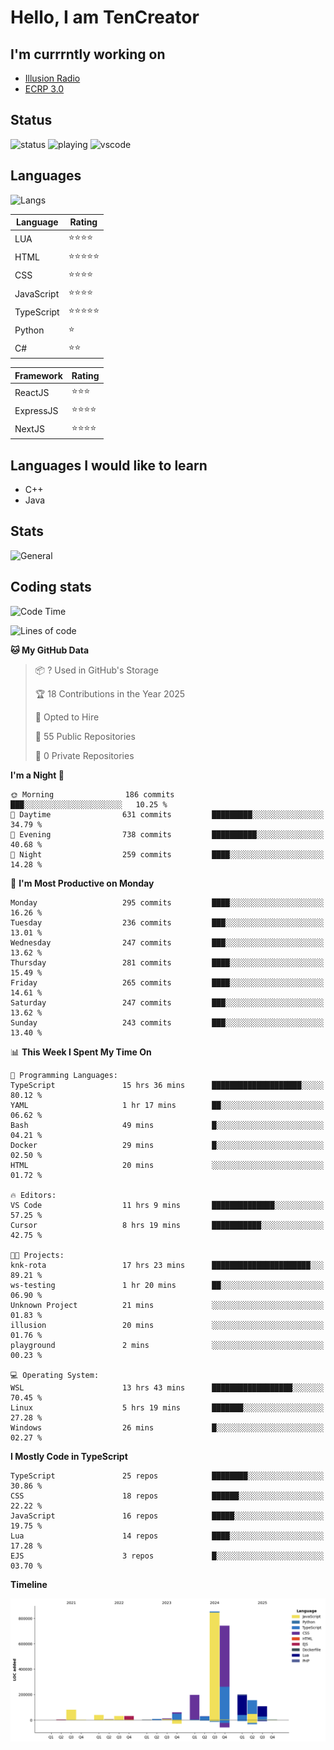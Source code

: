 # Hello, I am TenCreator

## I'm currrntly working on
- [Illusion Radio](https://illusionradio.co.uk/)
- [ECRP 3.0](http://github.com/Emerald-Coast-Roleplay/)

## Status
![status](https://api.statusbadges.me/badge/status/518334475038359555?simple=true&style=for-the-badge)
![playing](https://api.statusbadges.me/badge/playing/518334475038359555?style=for-the-badge)
![vscode](https://api.statusbadges.me/badge/vscode/518334475038359555?style=for-the-badge)

## Languages
![Langs](https://github-readme-stats.vercel.app/api/top-langs/?username=tencreator&layout=compact&theme=radical)


|Language|Rating|
|--------|------|
|LUA|⭐️⭐️⭐️⭐️|
|HTML|⭐️⭐️⭐️⭐️⭐️|
|CSS|⭐️⭐️⭐️⭐️|
|JavaScript|⭐️⭐️⭐️⭐️|
|TypeScript|⭐️⭐️⭐️⭐️⭐️|
|Python|⭐️|
|C#|⭐️⭐️ |

|Framework|Rating|
|--------|------|
|ReactJS|⭐️⭐️⭐|
|ExpressJS|⭐️⭐️⭐️⭐️|
|NextJS|⭐️⭐️⭐⭐️|

## Languages I would like to learn
- C++
- Java

## Stats
![General](https://github-readme-stats.vercel.app/api?username=tencreator&show_icons=true&theme=radical)

## Coding stats

<!--START_SECTION:waka-->
![Code Time](http://img.shields.io/badge/Code%20Time-390%20hrs%2054%20mins-blue)

![Lines of code](https://img.shields.io/badge/From%20Hello%20World%20I%27ve%20Written-1.9%20million%20lines%20of%20code-blue)

**🐱 My GitHub Data** 

> 📦 ? Used in GitHub's Storage 
 > 
> 🏆 18 Contributions in the Year 2025
 > 
> 💼 Opted to Hire
 > 
> 📜 55 Public Repositories 
 > 
> 🔑 0 Private Repositories 
 > 
**I'm a Night 🦉** 

```text
🌞 Morning                186 commits         ███░░░░░░░░░░░░░░░░░░░░░░   10.25 % 
🌆 Daytime                631 commits         █████████░░░░░░░░░░░░░░░░   34.79 % 
🌃 Evening                738 commits         ██████████░░░░░░░░░░░░░░░   40.68 % 
🌙 Night                  259 commits         ████░░░░░░░░░░░░░░░░░░░░░   14.28 % 
```
📅 **I'm Most Productive on Monday** 

```text
Monday                   295 commits         ████░░░░░░░░░░░░░░░░░░░░░   16.26 % 
Tuesday                  236 commits         ███░░░░░░░░░░░░░░░░░░░░░░   13.01 % 
Wednesday                247 commits         ███░░░░░░░░░░░░░░░░░░░░░░   13.62 % 
Thursday                 281 commits         ████░░░░░░░░░░░░░░░░░░░░░   15.49 % 
Friday                   265 commits         ████░░░░░░░░░░░░░░░░░░░░░   14.61 % 
Saturday                 247 commits         ███░░░░░░░░░░░░░░░░░░░░░░   13.62 % 
Sunday                   243 commits         ███░░░░░░░░░░░░░░░░░░░░░░   13.40 % 
```


📊 **This Week I Spent My Time On** 

```text
💬 Programming Languages: 
TypeScript               15 hrs 36 mins      ████████████████████░░░░░   80.12 % 
YAML                     1 hr 17 mins        ██░░░░░░░░░░░░░░░░░░░░░░░   06.62 % 
Bash                     49 mins             █░░░░░░░░░░░░░░░░░░░░░░░░   04.21 % 
Docker                   29 mins             █░░░░░░░░░░░░░░░░░░░░░░░░   02.50 % 
HTML                     20 mins             ░░░░░░░░░░░░░░░░░░░░░░░░░   01.72 % 

🔥 Editors: 
VS Code                  11 hrs 9 mins       ██████████████░░░░░░░░░░░   57.25 % 
Cursor                   8 hrs 19 mins       ███████████░░░░░░░░░░░░░░   42.75 % 

🐱‍💻 Projects: 
knk-rota                 17 hrs 23 mins      ██████████████████████░░░   89.21 % 
ws-testing               1 hr 20 mins        ██░░░░░░░░░░░░░░░░░░░░░░░   06.90 % 
Unknown Project          21 mins             ░░░░░░░░░░░░░░░░░░░░░░░░░   01.83 % 
illusion                 20 mins             ░░░░░░░░░░░░░░░░░░░░░░░░░   01.76 % 
playground               2 mins              ░░░░░░░░░░░░░░░░░░░░░░░░░   00.23 % 

💻 Operating System: 
WSL                      13 hrs 43 mins      ██████████████████░░░░░░░   70.45 % 
Linux                    5 hrs 19 mins       ███████░░░░░░░░░░░░░░░░░░   27.28 % 
Windows                  26 mins             █░░░░░░░░░░░░░░░░░░░░░░░░   02.27 % 
```

**I Mostly Code in TypeScript** 

```text
TypeScript               25 repos            ████████░░░░░░░░░░░░░░░░░   30.86 % 
CSS                      18 repos            ██████░░░░░░░░░░░░░░░░░░░   22.22 % 
JavaScript               16 repos            █████░░░░░░░░░░░░░░░░░░░░   19.75 % 
Lua                      14 repos            ████░░░░░░░░░░░░░░░░░░░░░   17.28 % 
EJS                      3 repos             █░░░░░░░░░░░░░░░░░░░░░░░░   03.70 % 
```



**Timeline**

![Lines of Code chart](https://raw.githubusercontent.com/tencreator/tencreator/main/assets/bar_graph.png)


<!--END_SECTION:waka-->
